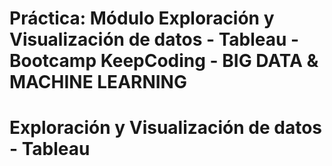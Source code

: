 # Práctica: Módulo Exploración y Visualización de datos - Tableau - Bootcamp KeepCoding - BIG DATA & MACHINE LEARNING

# Exploración y Visualización de datos - Tableau
